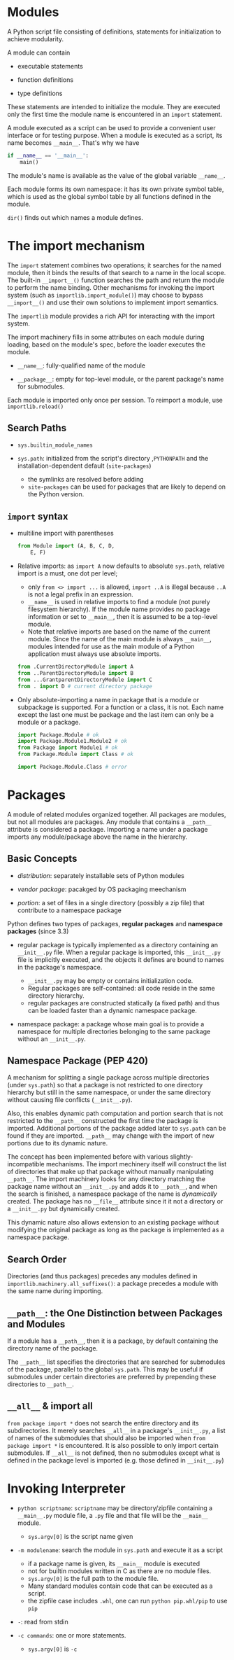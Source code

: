 # Modules

A Python script file consisting of definitions, statements for initialization to achieve modularity.

A module can contain 

- executable statements

- function definitions

- type definitions

These statements are intended to initialize the module. They are executed only the first time the module name is encountered in an `import` statement.

A module executed as a script can be used to provide a convenient user interface or for testing purpose. When a module is executed as a script, its name becomes `__main__`. That's why we have 
  
```python
if __name__ == '__main__':
    main()
```  

The module's name is available as the value of the global variable `__name__`.

Each module forms its own namespace: it has its own private symbol table, which is used as the global symbol table by all functions defined in the module.

`dir()` finds out which names a module defines.

# The import mechanism

The `import` statement combines two operations; it searches for the named module, then it binds the results of that search to a name in the local scope. The built-in `__import__()` function searches the path and return the module to perform the name binding. Other mechanisms for invoking the import system (such as `importlib.import_module()`) may choose to bypass `__import__()` and use their own solutions to implement import semantics.

The `importlib` module provides a rich API for interacting with the import system.

The import machinery fills in some attributes on each module during loading, based on the module's spec, before the loader executes the module.

- `__name__`: fully-qualified name of the module

- `__package__`: empty for top-level module, or the parent package's name for submodules.

Each module is imported only once per session. To reimport a module, use `importlib.reload()`

## Search Paths

- `sys.builtin_module_names`

- `sys.path`: initialized from the script's directory ,`PYTHONPATH` and the installation-dependent default (`site-packages`)
  - the symlinks are resolved before adding
  - `site-packages` can be used for packages that are likely to depend on the Python version.

## `import` syntax

- multiline import with parentheses

    ```python
    from Module import (A, B, C, D,
        E, F)
    ```
  
- Relative imports: as `import A`  now defaults to absolute `sys.path`, relative import is a must, one dot per level; 
  - only `from <> import ...` is allowed, `import ..A` is illegal
  because `..A` is not a legal prefix in an expression.
  - `__name__` is used in relative imports to find a module (not purely filesystem hierarchy). If the module name provides no package information or set to `__main__`, then it is assumed to be a top-level module.
  - Note that relative imports are based on the name of the current module. Since the name of the main module is always `__main__`, modules intended for use as the main module of a Python application must always use absolute imports.
  ```python
  from .CurrentDirectoryModule import A
  from ..ParentDirectoryModule import B
  from ...GrantparentDirectoryModule import C
  from . import D # current directory package
  ```

- Only absolute-importing a name in package that is a module or subpackage is supported. For a function or a class, it is not.
  Each name except the last one must be package and the last item can only be a module or a package.

  ```python
  import Package.Module # ok 
  import Package.Module1.Module2 # ok
  from Package import Module1 # ok
  from Package.Module import Class # ok
  
  import Package.Module.Class # error
  ```

# Packages

A module of related modules organized together. All packages are modules, but not all modules are packages. Any module that contains a `__path__` attribute is considered a package. Importing a name under a package imports any module/package above the name in the hierarchy.

## Basic Concepts

- _distribution_: separately installable sets of Python modules

- _vendor package_: pacakged by OS packaging meechanism

- _portion_: a set of files in a single directory (possibly a zip file) that contribute to a namespace package

Python defines two types of packages, __regular packages__ and __namespace packages__ (since 3.3)

- regular package is typically implemented as a directory containing an `__init__.py` file. When a regular package is imported, this `__init__.py` file is implicitly executed, and the objects it defines are bound to names in the package's namespace.
  - `__init__.py` may be empty or contains initialization code.
  - Regular packages are self-contained: all code reside in the same directory hierarchy.
  - regular packages are constructed statically (a fixed path) and thus can be loaded faster than a dynamic namespace package.

- namespace package: a package whose main goal is to provide a namespace for multiple directories belonging to the same package without an `__init__.py`.

## Namespace Package (PEP 420)

A mechanism for splitting a single package across multiple directories (under `sys.path`) so that a package is not restricted to one directory hierarchy but still in the same namespace, or under the same directory without causing file conflicts (`__init__.py`).

Also, this enables dynamic path computation and portion search that is not restricted to the `__path__` constructed the first time the package is imported. Additional portions of the package added later to `sys.path` can be found if they are imported. `__path__` may change with the import of new portions due to its dynamic nature.

The concept has been implemented before with various slightly-incompatible mechanisms. The import mechinery itself will construct the list of directories that make up that package without manually manipulating `__path__`. The import machinery looks for any directory matching the package name without an `__init__.py` and adds it to `__path__`, and when the search is finished, a namespace package of the name is _dynamically_ created. The package has no `__file__` attribute since it it not a directory or a `__init__.py` but dynamically created.

This dynamic nature also allows extension to an existing package without modifying the original package as long as the package is implemented as a namespace package.

## Search Order

Directories (and thus packages) precedes any modules defined in `importlib.machinery.all_suffixes()`:
a package precedes a module with the same name during importing.

## `__path__`: the One Distinction between Packages and Modules

If a module has a `__path__`, then it is a package, by default containing the directory name of the package.

The `__path__` list specifies the directories that are searched for submodules of the package, parallel to the global `sys.path`. 
This may be useful if submodules under certain directories are preferred by prepending these directories to `__path__`.

## `__all__` & import all

`from package import *` does not search the entire directory and its subdirectories. It merely searches `__all__` in a package's `__init__.py`, a list of names of the submodules that should also be imported when `from package import *` is encountered. It is also possible to only import certain submodules. If `__all__` is not defined, then no submodules except what is defined in the package level is imported (e.g. those defined in `__init__.py`)

# Invoking Interpreter 

- `python scriptname`: `scriptname` may be directory/zipfile containing a `__main__.py` module file, a `.py` file and that file will be the `__main__` module.
   - `sys.argv[0]` is the script name given
   
- `-m modulename`: search the module in `sys.path` and execute it as a script
  - if a package name is given, its `__main__` module is executed
  - not for builtin modules written in C as there are no module files.
  - `sys.argv[0]` is the full path to the module file.
  - Many standard modules contain code that can be executed as a script.
  - the zipfile case includes `.whl`, one can run `python pip.whl/pip` to use `pip`
  
- `-`: read from stdin

- `-c commands`: one or more statements.
  - `sys.argv[0]` is `-c`

